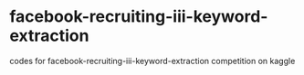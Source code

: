facebook-recruiting-iii-keyword-extraction
======

codes for facebook-recruiting-iii-keyword-extraction competition on kaggle
